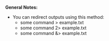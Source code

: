 **General Notes:**
* You can redirect outputs using this method:
	* some command > example.txt
	* some command 2> example.txt
	* some command &> example.txt